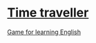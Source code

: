 <a href="http://d90174ay.beget.tech/TT/game.html">
  <h1>Time traveller</h1>
  <p>Game for learning English</p>
</a>
